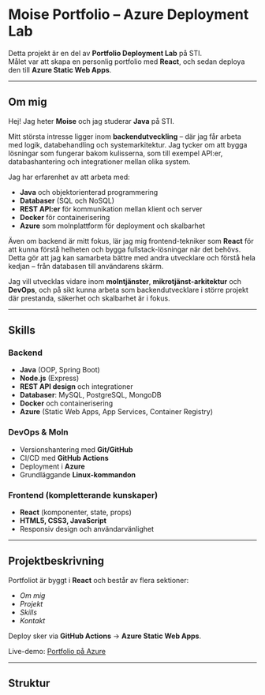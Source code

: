 # Moise Portfolio – Azure Deployment Lab

Detta projekt är en del av **Portfolio Deployment Lab** på STI.  
Målet var att skapa en personlig portfolio med **React**, och sedan deploya den till **Azure Static Web Apps**.

---

## Om mig
Hej! Jag heter **Moise** och jag studerar **Java** på STI.  

Mitt största intresse ligger inom **backendutveckling** – där jag får arbeta med logik, databehandling och systemarkitektur. Jag tycker om att bygga lösningar som fungerar bakom kulisserna, som till exempel API:er, databashantering och integrationer mellan olika system.  

Jag har erfarenhet av att arbeta med:
- **Java** och objektorienterad programmering
- **Databaser** (SQL och NoSQL)
- **REST API:er** för kommunikation mellan klient och server
- **Docker** för containerisering
- **Azure** som molnplattform för deployment och skalbarhet

Även om backend är mitt fokus, lär jag mig frontend-tekniker som **React** för att kunna förstå helheten och bygga fullstack-lösningar när det behövs. Detta gör att jag kan samarbeta bättre med andra utvecklare och förstå hela kedjan – från databasen till användarens skärm.  

Jag vill utvecklas vidare inom **molntjänster**, **mikrotjänst-arkitektur** och **DevOps**, och på sikt kunna arbeta som backendutvecklare i större projekt där prestanda, säkerhet och skalbarhet är i fokus.

---

## Skills

### Backend
- **Java** (OOP, Spring Boot)
- **Node.js** (Express)
- **REST API design** och integrationer
- **Databaser**: MySQL, PostgreSQL, MongoDB
- **Docker** och containerisering
- **Azure** (Static Web Apps, App Services, Container Registry)

### DevOps & Moln
- Versionshantering med **Git/GitHub**
- CI/CD med **GitHub Actions**
- Deployment i **Azure**
- Grundläggande **Linux-kommandon**

### Frontend (kompletterande kunskaper)
- **React** (komponenter, state, props)
- **HTML5, CSS3, JavaScript**
- Responsiv design och användarvänlighet

---

## Projektbeskrivning
Portfoliot är byggt i **React** och består av flera sektioner:
- *Om mig*
- *Projekt*
- *Skills*
- *Kontakt*

Deploy sker via **GitHub Actions** → **Azure Static Web Apps**.

Live-demo: [Portfolio på Azure](https://gray-pebble-08e810d1e.1.azurestaticapps.net)

---

## Struktur
